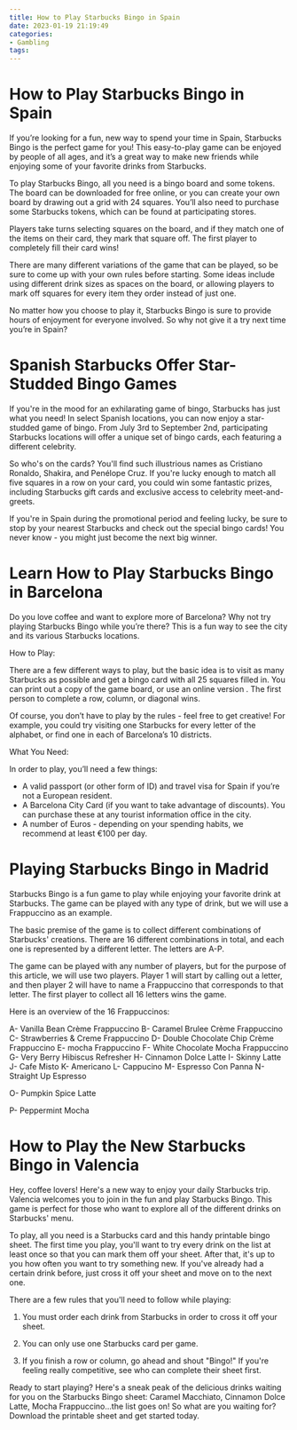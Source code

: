 ```yaml
---
title: How to Play Starbucks Bingo in Spain
date: 2023-01-19 21:19:49
categories:
- Gambling
tags:
---
```



#  How to Play Starbucks Bingo in Spain

If you’re looking for a fun, new way to spend your time in Spain, Starbucks Bingo is the perfect game for you! This easy-to-play game can be enjoyed by people of all ages, and it’s a great way to make new friends while enjoying some of your favorite drinks from Starbucks.

To play Starbucks Bingo, all you need is a bingo board and some tokens. The board can be downloaded for free online, or you can create your own board by drawing out a grid with 24 squares. You’ll also need to purchase some Starbucks tokens, which can be found at participating stores.

Players take turns selecting squares on the board, and if they match one of the items on their card, they mark that square off. The first player to completely fill their card wins!

There are many different variations of the game that can be played, so be sure to come up with your own rules before starting. Some ideas include using different drink sizes as spaces on the board, or allowing players to mark off squares for every item they order instead of just one.

No matter how you choose to play it, Starbucks Bingo is sure to provide hours of enjoyment for everyone involved. So why not give it a try next time you’re in Spain?

#  Spanish Starbucks Offer Star-Studded Bingo Games

If you're in the mood for an exhilarating game of bingo, Starbucks has just what you need! In select Spanish locations, you can now enjoy a star-studded game of bingo. From July 3rd to September 2nd, participating Starbucks locations will offer a unique set of bingo cards, each featuring a different celebrity.

So who's on the cards? You'll find such illustrious names as Cristiano Ronaldo, Shakira, and Penélope Cruz. If you're lucky enough to match all five squares in a row on your card, you could win some fantastic prizes, including Starbucks gift cards and exclusive access to celebrity meet-and-greets.

If you're in Spain during the promotional period and feeling lucky, be sure to stop by your nearest Starbucks and check out the special bingo cards! You never know - you might just become the next big winner.

#  Learn How to Play Starbucks Bingo in Barcelona

Do you love coffee and want to explore more of Barcelona? Why not try playing Starbucks Bingo while you’re there? This is a fun way to see the city and its various Starbucks locations.

How to Play:

There are a few different ways to play, but the basic idea is to visit as many Starbucks as possible and get a bingo card with all 25 squares filled in. You can print out a copy of the game board, or use an online version . The first person to complete a row, column, or diagonal wins.

Of course, you don’t have to play by the rules - feel free to get creative! For example, you could try visiting one Starbucks for every letter of the alphabet, or find one in each of Barcelona’s 10 districts.

What You Need:

In order to play, you’ll need a few things:

- A valid passport (or other form of ID) and travel visa for Spain if you’re not a European resident.
- A Barcelona City Card (if you want to take advantage of discounts). You can purchase these at any tourist information office in the city.
- A number of Euros - depending on your spending habits, we recommend at least €100 per day.

#  Playing Starbucks Bingo in Madrid

Starbucks Bingo is a fun game to play while enjoying your favorite drink at Starbucks. The game can be played with any type of drink, but we will use a Frappuccino as an example.

The basic premise of the game is to collect different combinations of Starbucks' creations. There are 16 different combinations in total, and each one is represented by a different letter. The letters are A-P.

The game can be played with any number of players, but for the purpose of this article, we will use two players. Player 1 will start by calling out a letter, and then player 2 will have to name a Frappuccino that corresponds to that letter. The first player to collect all 16 letters wins the game.

Here is an overview of the 16 Frappuccinos:

A- Vanilla Bean Crème Frappuccino
B- Caramel Brulee Crème Frappuccino
C- Strawberries & Creme Frappuccino 
D- Double Chocolate Chip Crème Frappuccino 
E- mocha Frappuccino 
F- White Chocolate Mocha Frappuccino 
G- Very Berry Hibiscus Refresher 
H- Cinnamon Dolce Latte 
I- Skinny Latte 
J- Cafe Misto 
K- Americano 
L- Cappucino 
M- Espresso Con Panna 
N- Straight Up Espresso 

O- Pumpkin Spice Latte 

P- Peppermint Mocha

#  How to Play the New Starbucks Bingo in Valencia

Hey, coffee lovers! Here's a new way to enjoy your daily Starbucks trip. Valencia welcomes you to join in the fun and play Starbucks Bingo. This game is perfect for those who want to explore all of the different drinks on Starbucks' menu.

To play, all you need is a Starbucks card and this handy printable bingo sheet. The first time you play, you'll want to try every drink on the list at least once so that you can mark them off your sheet. After that, it's up to you how often you want to try something new. If you've already had a certain drink before, just cross it off your sheet and move on to the next one.

There are a few rules that you'll need to follow while playing:

1) You must order each drink from Starbucks in order to cross it off your sheet.

2) You can only use one Starbucks card per game.

3) If you finish a row or column, go ahead and shout "Bingo!"
 If you're feeling really competitive, see who can complete their sheet first.

 Ready to start playing? Here's a sneak peak of the delicious drinks waiting for you on the Starbucks Bingo sheet: Caramel Macchiato, Cinnamon Dolce Latte, Mocha Frappuccino...the list goes on! So what are you waiting for? Download the printable sheet and get started today.